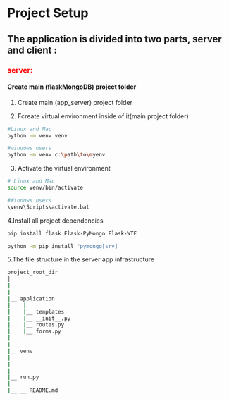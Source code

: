 # Project Setup

## The application is divided into two parts, server and client :

### <span style="color:red"> server:   

#### Create main (flaskMongoDB) project folder

1. Create main (app_server) project folder

2. Fcreate virtual environment inside of it(main project folder)
```bash
#Linux and Mac
python -m venv venv

#windows users
python -m venv c:\path\to\myenv
``` 

3. Activate the virtual environment
```bash
# Linux and Mac
source venv/bin/activate

#Windows users
\venv\Scripts\activate.bat
```
4.Install all project dependencies

```bash
pip install flask Flask-PyMongo Flask-WTF

python -m pip install "pymongo[srv]
```
5.The file structure in the server app infrastructure
```bash
project_root_dir
│
|
|
|__ application
|    |
|    |__ templates
|    |__ __init__.py
|    |__ routes.py
|    |__ forms.py
|
|
|__ venv
|
|
|
|__ run.py
|
|__ __ README.md
```
